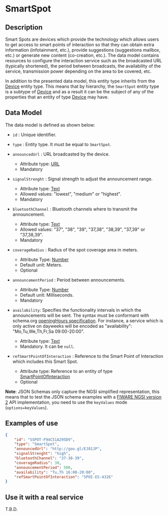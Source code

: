 # SmartSpot

## Description

Smart Spots are devices which provide the technology which allows users to get
access to smart points of interaction so that they can obtain extra information
(infotainment, etc.), provide suggestions (suggestions mailbox, etc.) or
generate new content (co-creation, etc.). The data model contains resources to
configure the interaction service such as the broadcasted URL (typically
shortened), the period between broadcasts, the availability of the service,
transmission power depending on the area to be covered, etc.

In addition to the presented data model, this entity type inherits from the
[Device](../../../Device/Device/doc/spec.md) entity type. This means that by
hierarchy, the `SmartSpot` entity type is a subtype of
[Device](../../../Device/Device/doc/spec.md) and as a result it can be the
subject of any of the properties that an entity of type
[Device](../../../Device/Device/doc/spec.md) may have.

## Data Model

The data model is defined as shown below:

-   `id` : Unique identifier.

-   `type` : Entity type. It must be equal to `SmartSpot`.

-   `announcedUrl` : URL broadcasted by the device.

    -   Attribute type: [URL](https://schema.org/URL)
    -   Mandatory

-   `signalStrenght` : Signal strength to adjust the announcement range.

    -   Attribute type: [Text](https://schema.org/Text)
    -   Allowed values: "lowest", "medium" or "highest".
    -   Mandatory

-   `bluetoothChannel` : Bluetooth channels where to transmit the announcement.

    -   Attribute type: [Text](https://schema.org/Text)
    -   Allowed values: "37", "38", "39", "37,38", "38,39", "37,39" or
        "37,38,39".
    -   Mandatory

-   `coverageRadius` : Radius of the spot coverage area in meters.

    -   Attribute Type: [Number](https://schema.org/Number)
    -   Default unit: Meters.
    -   Optional

-   `announcementPeriod` : Period between announcements.

    -   Attribute Type: [Number](https://schema.org/Number)
    -   Default unit: Milliseconds.
    -   Mandatory

-   `availability`: Specifies the functionality intervals in which the
    announcements will be sent. The syntax must be conformant with schema.org
    [openingHours specification](https://schema.org/openingHours). For instance,
    a service which is only active on dayweeks will be encoded as
    "availability": "Mo,Tu,We,Th,Fr,Sa 09:00-20:00".

    -   Attribute type: [Text](https://schema.org/Text)
    -   Mandatory. It can be `null`.

-   `refSmartPointOfInteraction` : Reference to the Smart Point of Interaction
    which includes this Smart Spot.
    -   Attribute type: Reference to an entity of type
        [SmartPointOfInteraction](../../SmartPointOfInteraction/doc/spec.md)
    -   Optional

**Note**: JSON Schemas only capture the NGSI simplified representation, this
means that to test the JSON schema examples with a
[FIWARE NGSI version 2](http://fiware.github.io/specifications/ngsiv2/stable)
API implementation, you need to use the `keyValues` mode (`options=keyValues`).

## Examples of use

```json
{
    "id": "SSPOT-F94C51A295D9",
    "type": "SmartSpot",
    "announcedUrl": "http://goo.gl/EJ81JP",
    "signalStrenght": "high",
    "bluetoothChannel": "37-38-39",
    "coverageRadius": 30,
    "announcementPeriod": 500,
    "availability": "Tu,Th 16:00-20:00",
    "refSmartPointOfInteraction": "SPOI-ES-4326"
}
```

## Use it with a real service

T.B.D.
